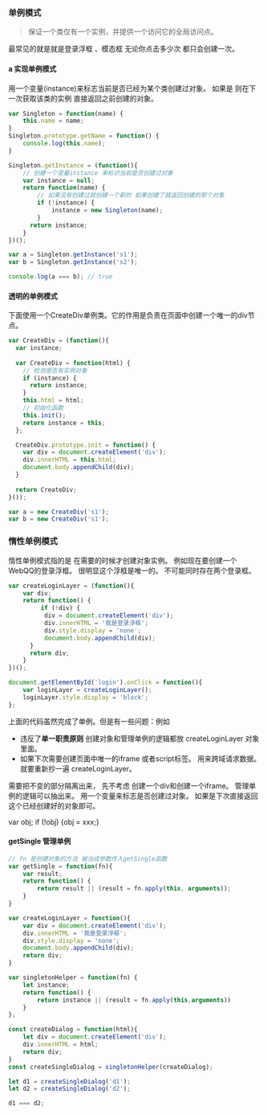 ### 单例模式

> 保证一个类仅有一个实例，并提供一个访问它的全局访问点。



最常见的就是就是登录浮框 、模态框 无论你点击多少次 都只会创建一次。



#### a 实现单例模式

用一个变量(instance)来标志当前是否已经为某个类创建过对象。 如果是 则在下一次获取该类的实例 直接返回之前创建的对象。

```javascript
var Singleton = function(name) {
    this.name = name;
}
Singleton.prototype.getName = function() {
    console.log(this.name);
}

Singleton.getInstance = (function(){
    // 创建一个变量instance 来标识当前是否创建过对象
    var instance = null;
    return function(name) {
        // 如果没有创建过就创建一个新的 如果创建了就返回创建的那个对象
        if (!instance) {
            instance = new Singleton(name);
        }
      return instance;
    }
})();

var a = Singleton.getInstance('s1');
var b = Singleton.getInstance('s2');

console.log(a === b); // true

```



#### 透明的单例模式

下面使用一个CreateDiv单例类。它的作用是负责在页面中创建一个唯一的div节点。

```javascript
var CreateDiv = (function(){
  var instance; 
  
  var CreateDiv = function(html) {
    // 检测是否有实例对象
    if (instance) {
      return instance;
    }
    this.html = html;
    // 初始化函数
    this.init();
    return instance = this;
  };

  CreateDiv.prototype.init = function() {
    var div = document.createElement('div');
    div.innerHTML = this.html;
    document.body.appendChild(div);
  }
  
  return CreateDiv;
}());

var a = new CreateDiv('s1');
var b = new CreateDiv('s1');

```





### 惰性单例模式

惰性单例模式指的是 在需要的时候才创建对象实例。 例如现在要创建一个WebQQ的登录浮框。 很明显这个浮框是唯一的。 不可能同时存在两个登录框。

```javascript
var createLoginLayer = (function(){
    var div;
    return function() {
         if (!div) {
          div = document.createElement('div');
          div.innerHTML = '我是登录浮框';
          div.style.display = 'none';
          document.body.appendChild(div);
      }
      return div;
    }
})();

document.getElementById('login').onClick = function(){
    var loginLayer = createLoginLayer();
    loginLayer.style.display = 'block';
};
```



上面的代码虽然完成了单例。但是有一些问题：例如 

* 违反了**单一职责原则** 创建对象和管理单例的逻辑都放 createLoginLayer 对象里面。
* 如果下次需要创建页面中唯一的iframe 或者script标签。 用来跨域请求数据。 就要重新抄一遍 createLoginLayer。



需要把不变的部分隔离出来， 先不考虑 创建一个div和创建一个iframe。 管理单例的逻辑可以抽出来。 用一个变量来标志是否创建过对象。 如果是下次直接返回这个已经创建好的对象即可。

var obj; if (!obj) {obj = xxx;}

#### getSingle 管理单例

```javascript
// fn 是创建对象的方法 被当成参数传入getSingle函数
var getSingle = function(fn){
    var result;
    return function() {
        return result || (result = fn.apply(this, arguments));
    }
}

var createLoginLayer = function(){
    var div = document.createElement('div');
    div.innerHTML = '我是登录浮框';
    div.style.display = 'none';
    document.body.appendChild(div);
    return div;
}
```





```javascript
var singletonHelper = function(fn) {
    let instance;
 	return function() {
    	return instance || (result = fn.apply(this,arguments))
    }
};

const createDialog = function(html){
    let div = document.createElement('div');
    div.innerHTML = html;
  	return div;
}
const createSingleDialog = singletonHelper(createDialog);

let d1 = createSingleDialog('d1');
let d2 = createSingleDialog('d2');

d1 === d2;

```





























